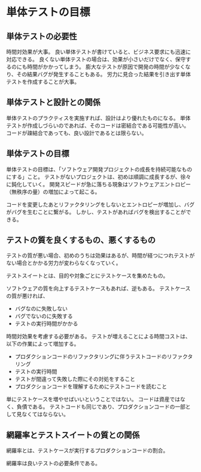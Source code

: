 # 単体テストの目標

## 単体テストの必要性

時間対効果が大事。
良い単体テストが書けていると、ビジネス要求にも迅速に対応できる。
良くない単体テストの場合は、効果が小さいだけでなく、保守するのにも時間がかかってしまう。
膨大なテストが原因で開発の時間が少なくなり、その結果バグが発生することもある。
労力に見合った結果を引き出す単体テストを作成することが大事。

## 単体テストと設計との関係

単体テストのプラクティスを実施すれば、設計はより優れたものになる。
単体テストが作成しづらいのであれば、そのコードは密結合である可能性が高い。
コードが疎結合であっても、良い設計であるとは限らない。

## 単体テストの目標

単体テストの目標は、「ソフトウェア開発プロジェクトの成長を持続可能なものにする」こと。
テストがないプロジェクトは、初めは順調に成長するが、徐々に鈍化していく。
開発スピードが急に落ちる現象はソフトウェアエントロピー（無秩序の量）の増加によって起こる。

コードを変更したあとリファクタリングをしないとエントロピーが増加し、バグがバグを生むことに繋がる。
しかし、テストがあればバグを検出することができる。

## テストの質を良くするもの、悪くするもの

テストの質が悪い場合、初めのうちは効果はあるが、時間が経つにつれテストがない場合とかかる労力が変わらなくなっていく。

テストスイートとは、目的や対象ごとにテストケースを集めたもの。

ソフトウェアの質を向上するテストケースもあれば、逆もある。
テストケースの質が悪ければ、

- バグなのに失敗しない
- バグでないのに失敗する
- テストの実行時間がかかる

時間対効果を考慮する必要がある。
テストが増えることによる時間コストは、以下の作業によって増加する。

- プロダクションコードのリファクタリングに伴うテストコードのリファクタリング
- テストの実行時間
- テストが間違って失敗した際にその対処をすること
- プロダクションコードを理解するためにテストコードを読むこと

単にテストケースを増やせばいいということではない。
コードは資産ではなく、負債である。
テストコードも同じであり、プロダクションコードの一部として見なくてはならない。

## 網羅率とテストスイートの質との関係

網羅率とは、テストケースが実行するプロダクションコードの割合。

網羅率は良いテストの必要条件である。
